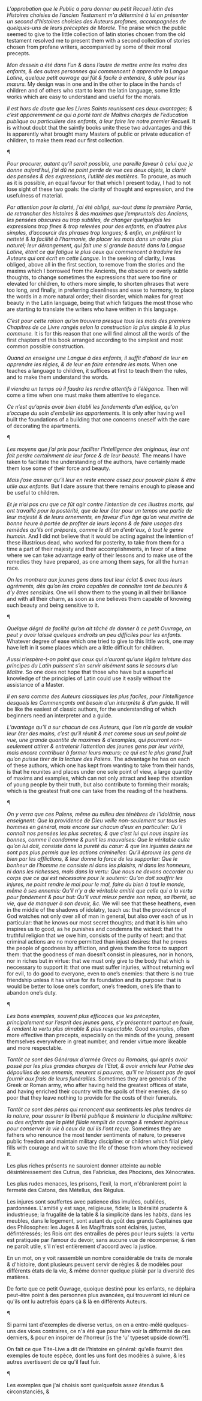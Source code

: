*L’approbation que le Public a paru donner au petit Recueil latin des Histoires choisies de l’ancien Testament m'a déterminé à lui en présenter un second d'histoires choisies des Auteurs profanes, accompagnées de quelques-uns de leurs préceptes de Morale.*
The praise which the public seemed to give to the little collection of latin stories chosen from the old testament resolved me to present them with a second collection of stories chosen from profane writers, accompanied by some of their moral precepts.

*Mon dessein a été dans l’un & dans l’autre de mettre entre les mains des enfants, & des autres personnes qui commencent à apprendre la Langue Latine, quelque petit ouvrage qui fût & facile à entendre, & utile pour les mœurs.*
My design was in one and in the other to place in the hands of children and of others who start to learn the latin language, some little works which are easy to understand and useful for the morals.

*Il est hors de doute que les Livres Saints reunissent ces deux avantages; & c’est apparemment ce qui a porté tant de Maîtres chargés de l’education publique ou particuliere des enfants, à leur faire lire notre premier Recueil.*
It is without doubt that the saintly books unite these two advantages and this is apparently what brought many Masters of public or private education of children, to make them read our first collection.

¶

*Pour procurer, autant qu’il seroit possible, une pareille faveur à celui que je donne aujord’hui, j’ai dû ne point perde de vue ces deux objets, la clarté des pensées & des expressions, l’utilité des matières.*
To procure, as much as it is possible, an equal favour for that which I present today, I had to not lose sight of these two goals: the clarity of thought and expression, and the usefulness of material.

*Par attention pour la clarté, j’ai été obligé, sur-tout dans la première Partie, de retrancher des histoires & des maximes que j’empruntois des Anciens, les pensées obscures ou trop subtiles, de changer quelquefois les expressions trop fines & trop relevées pour des enfants, en d’autres plus simples, d’accourcir des phrases trop longues; & enfin, en préférant la netteté & la facilité à l’harmonie, de placer les mots dans un ordre plus naturel; leur dérangement, qui fait une si grande beauté dans la Langue Latine, étant ce qui fatigue le plus ceux qui commencent à traduire les Auteurs qui ont écrit en cette Langue.*
In the seeking of clarity, I was obliged, above all in the first section, to remove from the stories and the maxims which I borrowed from the Ancients, the obscure or overly subtle thoughts, to change sometimes the expressions that were too fine or elevated for children, to others more simple, to shorten phrases that were too long, and finally, in preferring cleanliness and ease to harmony, to place the words in a more natural order; their disorder, which makes for great beauty in the Latin language, being that which fatigues the most those who are starting to translate the writers who have written in this language.

*C’est pour cette raison qu’on trouvera presque tous les mots des premiers Chapitres de ce Livre rangés selon la construction la plus simple & la plus commune.*
It is for this reason that one will find almost all the words of the first chapters of this book arranged according to the simplest and most common possible construction.

*Quand on enseigne une Langue à des enfants, il suffit d’abord de leur en apprendre les règles, & de leur en faire entendre les mots.*
When one teaches a language to children, it suffices at first to teach them the rules, and to make them understand the words.

*Il viendra un temps où il faudra les rendre attentifs à l’élégance.*
Then will come a time when one must make them attentive to elegance.

*Ce n’est qu’après avoir bien établi les fondements d’un edifice, qu’on s’occupe du soin d’embellir les appartements.*
It is only after having well built the foundations of a building that one concerns oneself with the care of decorating the apartments.

¶

*Les moyens que j’ai pris pour faciliter l’intelligence des originaux, leur ont fait perdre certainment de leur force & de leur beauté.* 
The means I have taken to facilitate the understanding of the authors, have certainly made them lose some of their force and beauty.

*Mais j’ose assurer qu’il leur en reste encore assez pour pouvoir plaire & être utile aux enfants.*
But I dare assure that there remains enough to please and be useful to children.

*Et je n’ai pas cru que ce fût agir contre l’intention de ces illustres morts, qui ont travaillé pour la postérité, que de leur ôter pour un temps une partie de leur majesté & de leurs ornements, en faveur d’un âge qu’on veut mettre de bonne heure à portée de profiter de leurs leçons & de faire usages des remèdes qu’ils ont préparés, comme le dit un d’entr’eux, à tout le genre humain.*
And I did not believe that it would be acting against the intention of these illustrious dead, who worked for posterity, to take from them for a time a part of their majesty and their accomplishments, in favor of a time where we can take advantage early of their lessons and to make use of the remedies they have prepared, as one among them says, for all the human race.

*On les montrera aux jeunes gens dans tout leur éclat & avec tous leurs agréments, dès qu’on les croira capables de connoître tant de beautés & d’y êtres sensibles.*
One will show them to the young in all their brilliance and with all their charm, as soon as one believes them capable of knowing such beauty and being sensitive to it.

¶

*Quelque dégré de facilité qu’on ait tâché de donner à ce petit Ouvrage, on peut y avoir laissé quelques endroits un peu difficiles pour les enfants.*
Whatever degree of ease which one tried to give to this little work, one may have left in it some places which are a little difficult for children.

*Aussi n’espère-t-on point que ceux qui n’auront qu’une légère teinture des principes du Latin puissent s’en servir aisément sans le secours d’un Maître.*
So one does not hope that those who have but a superficial knowledge of the principles of Latin could use it easily without the assistance of a Master.

*Il en sera comme des Auteurs classiques les plus faciles, pour l’intelligence desquels les Commençants ont besoin d’un interprète & d’un guide.*
It will be like the easiest of classic authors, for the understanding of which beginners need an interpreter and a guide.

*L’avantage qu’il a sur chacun de ces Auteurs, que l’on n’a garde de vouloir leur ôter des mains, c’est qu’il réunit & met comme sous un seul point de vue, une grande quantité de maximes & d’examples, qui pourront non-seulement attirer & entretenir l’attention des jeunes gens par leur vérité, mais encore contribuer à former leurs mœurs; ce qui est le plus grand fruit qu’on puisse tirer de la lecture des Païens.*
The advantage he has on each of these authors, which one has kept from wanting to take from their hands, is that he reunites and places under one sole point of view, a large quantity of maxims and examples, which can not only attract and keep the attention of young people by their truth, but also contribute to forming their morals; which is the greatest fruit one can take from the reading of the heathens.

¶

*On y verra que ces Païens, même au milieu des ténèbres de l’Idolâtrie, nous enseignent: Que la providence de Dieu veille non-seulement sur tous les hommes en général, mais encore sur chacun d’eux en particulier: Qu’il connoît nos pensées les plus secretes; & que c’est lui qui nous inspire les bonnes, comme il condamne & punit les mauvaises: Que le véritable culte qu’on lui doit, consiste dans la pureté du cœur: & que les injustes desirs ne sont pas plus permis que les actions criminelles: Qu’il éprouve les gens de bien par les afflictions, & leur donne la force de les supporter: Que le bonheur de l’homme ne consiste ni dans les plaisirs, ni dans les honneurs, ni dans les richesses, mais dans la vertu: Que nous ne devons accorder au corps que ce qui est nécessaire pour le soutenir: Qu’on doit souffrir les injures, ne point rendre le mal pour le mal, faire du bien à tout le monde, même à ses ennemis: Qu’il n’y a de véritable amitié que celle qui a la vertu pour fondement & pour but: Qu’il vaut mieux perdre son repos, sa liberté, sa vie, que de manquer à son devoir, &c.*
We will see that these heathens, even in the middle of the shadows of idolatry, teach us: that the providence of God watches not only over all of man in general, but also over each of us in particular: that he knows our most secret thoughts; and that it is him who inspires us to good, as he punishes and condemns the wicked: that the truthful religion that we owe him, consists of the purity of heart: and that criminal actions are no more permitted than injust desires: that he proves the people of goodness by affliction, and gives them the force to support them: that the goodness of man doesn’t consist in pleasures, nor in honors, nor in riches but in virtue: that we must only give to the body that which is neccessary to support it: that one must suffer injuries, without returning evil for evil, to do good to everyone, even to one’s enemies: that there is no true friendship unless it has virtue for its foundation and its purpose: that is would be better to lose one’s comfort, one’s freedom, one’s life than to abandon one’s duty.

¶

*Les bons exemples, souvent plus efficaces que les préceptes, principalement sur l’esprit des jeunes gens, s’y présentent partout en foule, & rendent la vertu plus aimable & plus respectable.*
Good examples, often more effective than precepts, especially on the minds of the young, present themselves everywhere in great number, and render virtue more likeable and more respectable. 

*Tantôt ce sont des Généraux d'armée Grecs ou Romains, qui après avoir passé par les plus grandes charges de l'Etat, & avoir enrichi leur Patrie des dépouilles de ses ennemis, meurent si pauvres, qu'il ne laissent pas de quoi fournir aux frais de leurs funérailles.*
Sometimes they are generals of the Greek or Roman army, who after having held the greatest offices of state, and having enriched their country with the spoils of their enemies, die so poor that they leave nothing to provide for the costs of their funerals.

*Tantôt ce sont des pères qui renoncent aux sentiments les plus tendres de la nature, pour assurer la liberté publique & maintenir la discipline militaire: ou des enfants que la piété filiale remplit de courage & rendent ingénieux pour conserver la vie à ceux de qui ils l'ont reçue.*
Sometimes they are fathers who renounce the most tender sentiments of nature, to preserve public freedom and maintain military discipline: or children which filial piety fills with courage and wit to save the life of those from whom they recieved it.

Les plus riches présents ne sauroient donner atteinte au noble désintéressement des Cutrus, des Fabricius, des Phocions, des Xénocrates.

Les plus rudes menaces, les prisons, l'exil, la mort, n'ébranlerent point la fermeté des
Catons, des Métellus, des Régulus. 

Les injures sont souffertes avec patience diss
imulées, oubliées, pardonnées. L'amitié y est sage, religieuse, fidele; la libéralité
prudente & industrieuse; la frugalité de la table & la simplicité dans les habits, dans les meubles, dans le logement, sont autant du goût des grands Capitaines que des Philosophes: les Juges & les Magiftrats sont éclairés, justes, défintéressés; les Rois ont des entrailles de pères pour leurs sujets: la vertu est pratiquée par l’amour du devoir, sans aucune vue de récompense; & rien ne paroît utile, s'il n'est entièrement d'accord avec la justice. 

En un mot, on y voit rassemblé un nombre considérable de traits de morale & d'histoire, dont plusieurs peuvent servir de règles & de
modèles pour différents états de la vie, & même donner quelque plaisir par la diversité des matières. 

De forte que ce petit Ouvrage, quoique destiné pour les enfants, ne déplaira peut-être point à des personnes plus avancées, qui trouveront ici réuni ce qu'ils ont lu autrefois épars çà & là en différents Auteurs.

¶

Si parmi tant d'exemples de diverse vertus, on en a entre-mêlé quelques-uns des vices contraires, ce n'a été que pour faire voir la difformité de ces derniers, & pour en inspirer de l'horreur [is the ‘u’ typeset upside down?!]. 

On fait ce que Tite-Live a dit de l'histoire en général: qu'elle fournit des exemples de toute
espèce, dont les uns font des modèles à suivre, & les autres avertissent de ce qu'il faut fuir.

¶

Les exemples que j'ai choisis sont quelquefois assez étendus & circonstanciés, &